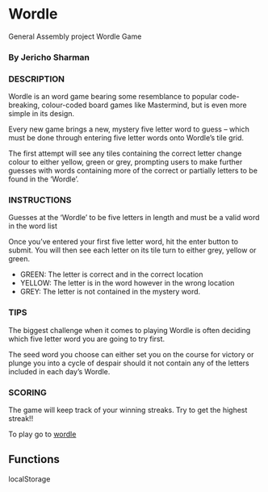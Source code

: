 # Wordle
General Assembly project Wordle Game

### By Jericho Sharman

### **DESCRIPTION**
Wordle is an word game bearing some resemblance to popular code-breaking, colour-coded board games like Mastermind, but is even more simple in its design.

Every new game brings a new, mystery five letter word to guess – which must be done through entering five letter words onto Wordle’s tile grid.

The first attempt will see any tiles containing the correct letter change colour to either yellow, green or grey, prompting users to make further guesses with words containing more of the correct or partially letters to be found in the ‘Wordle’.

### **INSTRUCTIONS**
Guesses at the ‘Wordle’ to be five letters in length and must be a valid word in the word list

Once you’ve entered your first five letter word, hit the enter button to submit.
You will then see each letter on its tile turn to either grey, yellow or green.

+ GREEN:  The letter is correct and in the correct location
+ YELLOW: The letter is in the word however in the wrong location
+ GREY: The letter is not contained in the mystery word.

### **TIPS**
The biggest challenge when it comes to playing Wordle is often deciding which five letter word you are going to try first.

The seed word you choose can either set you on the course for victory or plunge you into a cycle of despair should it not contain any of the letters included in each day’s Wordle.

### **SCORING**
The game will keep track of your winning streaks. Try to get the highest streak!!

To play go to [wordle](https://cjunk.github.io/myWordle/)

## Functions
localStorage